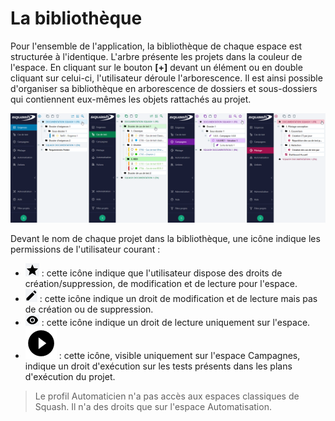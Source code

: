 # La bibliothèque

Pour l'ensemble de l'application, la bibliothèque de chaque espace est structurée à l'identique.
L'arbre présente les projets dans la couleur de l'espace. En cliquant sur le bouton **[+]** devant  un élément ou en double cliquant sur celui-ci, l'utilisateur déroule l'arborescence.
Il est ainsi possible d'organiser sa bibliothèque en arborescence de dossiers et sous-dossiers qui contiennent eux-mêmes les objets rattachés au projet.

![Bibliothèques](resources/toutes-biblio-fr.png)

Devant le nom de chaque projet dans la bibliothèque, une icône indique les permissions de l'utilisateur courant :

- ![Icone étoile](resources/icone-etoile.png) : cette icône indique que l'utilisateur dispose des droits de création/suppression, de modification et de lecture pour l'espace.
- ![Icone crayon](resources/icone-crayon.png) : cette icône indique un droit de modification et de lecture mais pas de création ou de suppression.
- ![Icone oeil](resources/icone-oeil.png) : cette icône indique un droit de lecture uniquement sur l'espace.
- ![Icone play](resources/icone-exec.png) : cette icône, visible uniquement sur l'espace Campagnes, indique un droit d'exécution sur les tests présents dans les plans d'exécution du projet.

>Le profil Automaticien n'a pas accès aux espaces classiques de Squash. Il n'a des droits que sur l'espace Automatisation.

<!--stackedit_data:
eyJoaXN0b3J5IjpbMTU2NDEyNzA4Myw1ODU2MjM5OTNdfQ==
-->
